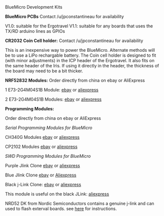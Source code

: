 BlueMicro Development Kits

**BlueMicro PCBs**
Contact /u/jpconstantineau for availability

V1.0: suitable for the Ergotravel
V1.1: suitable for any boards that uses the TX/RD arduino lines as GPIOs


**CR2032 Coin Cell holder:**
Contact /u/jpconstantineau for availability

This is an inexpensive way to power the BlueMicro.  Alternate methods will be to use a LiPo rechargable battery.  The Coin cell holder is designed to fit (with minor adjustments) in the ICP header of the Ergotravel. It also fits on the same header of the Iris. 
If using it directly in the header, the thickness of the board may need to be a bit thicker.


**NRF52832 Modules:**
Order directly from china on ebay or AliExpress

1 E73-2G4M04S1B Module: [ebay](https://www.ebay.com/itm/CE-FCC-nRF52832-E73-2G4M04S1B-2-4GHz-SMD-Wireless-Module-PCB-IPX-compatiable/192508539795) or [aliexpress](https://www.aliexpress.com/item/CDEBYTE-E73-2G4M04S-BLE-4-2-5-0-long-distance-100m-2-4GHz-SMD-ARM-Core/32820692238.html)

2 E73-2G4M04S1B Modules: [ebay]() or [aliexpress](https://www.aliexpress.com/item/CDEBYTE-E73-2G4M04S-BLE-4-2-5-0-long-distance-100m-2-4GHz-SMD-ARM-Core/32820692238.html)


**Programming Modules:**

Order directly from china on ebay or AliExpress

*Serial Programming Modules for BlueMicro*

CH340G Modules [ebay]() or [aliexpress](https://www.aliexpress.com/store/product/10PCS-replace-Pl2303-CP2102-USB-To-RS232TTL-CH340G-Converter-Module-Adapter-STC-NEW/2130127_32652163895.html)

CP2102 Modules [ebay]() or [aliexpress](https://www.aliexpress.com/item/1Pcs-CP2102-USB-2-0-to-TTL-UART-Module-6Pin-Serial-Converter-STC-Replace-FT232-Adapter/32279672853.html)


*SWD Programming Modules for BlueMicro*

Purple Jlink Clone [ebay]() or [aliexpress](https://www.aliexpress.com/item/CJMCU-Jlink-for-SWD-Jlink-3-Wire-for-STM32-on-SWD-Debug/32622682260.html)

Blue Jlink Clone [ebay]() or [Aliexpress](https://www.aliexpress.com/item/The-J-link-OB-ARM-emulator-debugger-j-link-programmer-downloader-link-instead-of-V8-SWD/32812820920.html)

Black j-Link Clone: [ebay]() or [aliexpress](https://www.aliexpress.com/item/Black-Plastic-ADS-IAR-STM32-JTAG-Interface-JLINK-V8-Debugger-ARM-ARM7-Emulator-Cortex-M4-M0/32810732789.html)

This module is useful on the black JLink: [aliexpress](https://www.aliexpress.com/item/SWD-TO-JTAG-Adapter-Board-For-STM32/32818529073.html)

NRD52 DK from Nordic Semiconductors contains a genuine j-link and can used to flash exterval boards. see [here](https://devzone.nordicsemi.com/f/nordic-q-a/20536/programming-external-custom-nrf52832-board-using-nrf52-dk) for instructions.